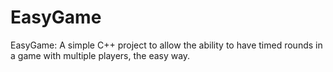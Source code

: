 # EasyGame
EasyGame: A simple C++ project to allow the ability to have timed rounds in a game with multiple players, the easy way.
